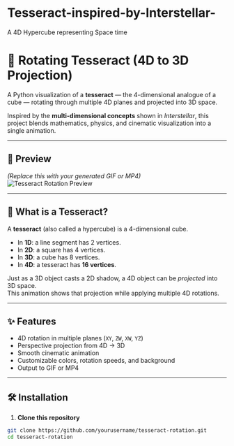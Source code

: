 # Tesseract-inspired-by-Interstellar-
A 4D Hypercube representing Space time
# 🌌 Rotating Tesseract (4D to 3D Projection)

A Python visualization of a **tesseract** — the 4-dimensional analogue of a cube — rotating through multiple 4D planes and projected into 3D space.

Inspired by the **multi-dimensional concepts** shown in *Interstellar*, this project blends mathematics, physics, and cinematic visualization into a single animation.

---

## 📸 Preview
*(Replace this with your generated GIF or MP4)*  
![Tesseract Rotation Preview](tesseract_rotation.gif)

---

## 📖 What is a Tesseract?
A **tesseract** (also called a hypercube) is a 4-dimensional cube.  
- In **1D**: a line segment has 2 vertices.  
- In **2D**: a square has 4 vertices.  
- In **3D**: a cube has 8 vertices.  
- In **4D**: a tesseract has **16 vertices**.

Just as a 3D object casts a 2D shadow, a 4D object can be *projected* into 3D space.  
This animation shows that projection while applying multiple 4D rotations.

---

## ✨ Features
- 4D rotation in multiple planes (`XY`, `ZW`, `XW`, `YZ`)
- Perspective projection from 4D → 3D
- Smooth cinematic animation
- Customizable colors, rotation speeds, and background
- Output to GIF or MP4

---

## 🛠 Installation

1. **Clone this repository**
```bash
git clone https://github.com/yourusername/tesseract-rotation.git
cd tesseract-rotation

